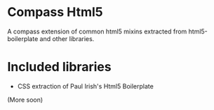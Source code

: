 Compass Html5
=========================

A compass extension of common html5 mixins extracted from html5-boilerplate and other libraries.


Included libraries
=========================

* CSS extraction of Paul Irish's Html5 Boilerplate

(More soon)
